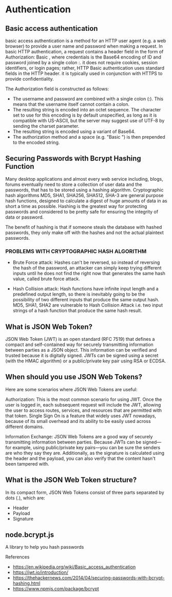 # Authentication

## Basic access authentication
basic access authentication is a method for an HTTP user agent (e.g. a web browser) to provide a user name and password when making a request. In basic HTTP authentication, a request contains a header field in the form of Authorization: Basic <credentials>, where credentials is the Base64 encoding of ID and password joined by a single colon :.
it does not require cookies, session identifiers, or login pages; rather, HTTP Basic authentication uses standard fields in the HTTP header.
it is typically used in conjunction with HTTPS to provide confidentiality.

The Authorization field is constructed as follows:

- The username and password are combined with a single colon (:). This means that the username itself cannot contain a colon.
- The resulting string is encoded into an octet sequence. The character set to use for this encoding is by default unspecified, as long as it is compatible with US-ASCII, but the server may suggest use of UTF-8 by sending the charset parameter.
- The resulting string is encoded using a variant of Base64.
- The authorization method and a space (e.g. "Basic ") is then prepended to the encoded string.

## Securing Passwords with Bcrypt Hashing Function
Many desktop applications and almost every web service including, blogs, forums eventually need to store a collection of user data and the passwords, that has to be stored using a hashing algorithm.
Cryptographic hash algorithms MD5, SHA1, SHA256, SHA512, SHA-3 are general purpose hash functions, designed to calculate a digest of huge amounts of data in as short a time as possible. Hashing is the greatest way for protecting passwords and considered to be pretty safe for ensuring the integrity of data or password.

The benefit of hashing is that if someone steals the database with hashed passwords, they only make off with the hashes and not the actual plaintext passwords.

### PROBLEMS WITH CRYPTOGRAPHIC HASH ALGORITHM
- Brute Force attack: Hashes can't be reversed, so instead of reversing the hash of the password, an attacker can simply keep trying different inputs until he does not find the right now that generates the same hash value, called brute force attack.

- Hash Collision attack: Hash functions have infinite input length and a predefined output length, so there is inevitably going to be the possibility of two different inputs that produce the same output hash. MD5, SHA1, SHA2 are vulnerable to Hash Collision Attack i.e. two input strings of a hash function that produce the same hash result.

## What is JSON Web Token?
JSON Web Token (JWT) is an open standard (RFC 7519) that defines a compact and self-contained way for securely transmitting information between parties as a JSON object. This information can be verified and trusted because it is digitally signed. JWTs can be signed using a secret (with the HMAC algorithm) or a public/private key pair using RSA or ECDSA.

## When should you use JSON Web Tokens?
Here are some scenarios where JSON Web Tokens are useful:

Authorization: This is the most common scenario for using JWT. Once the user is logged in, each subsequent request will include the JWT, allowing the user to access routes, services, and resources that are permitted with that token. Single Sign On is a feature that widely uses JWT nowadays, because of its small overhead and its ability to be easily used across different domains.

Information Exchange: JSON Web Tokens are a good way of securely transmitting information between parties. Because JWTs can be signed—for example, using public/private key pairs—you can be sure the senders are who they say they are. Additionally, as the signature is calculated using the header and the payload, you can also verify that the content hasn't been tampered with.

## What is the JSON Web Token structure?
In its compact form, JSON Web Tokens consist of three parts separated by dots (.), which are:

- Header
- Payload
- Signature

## node.bcrypt.js
A library to help you hash passwords



References
- https://en.wikipedia.org/wiki/Basic_access_authentication
- https://jwt.io/introduction/
- https://thehackernews.com/2014/04/securing-passwords-with-bcrypt-hashing.html
- https://www.npmjs.com/package/bcrypt
